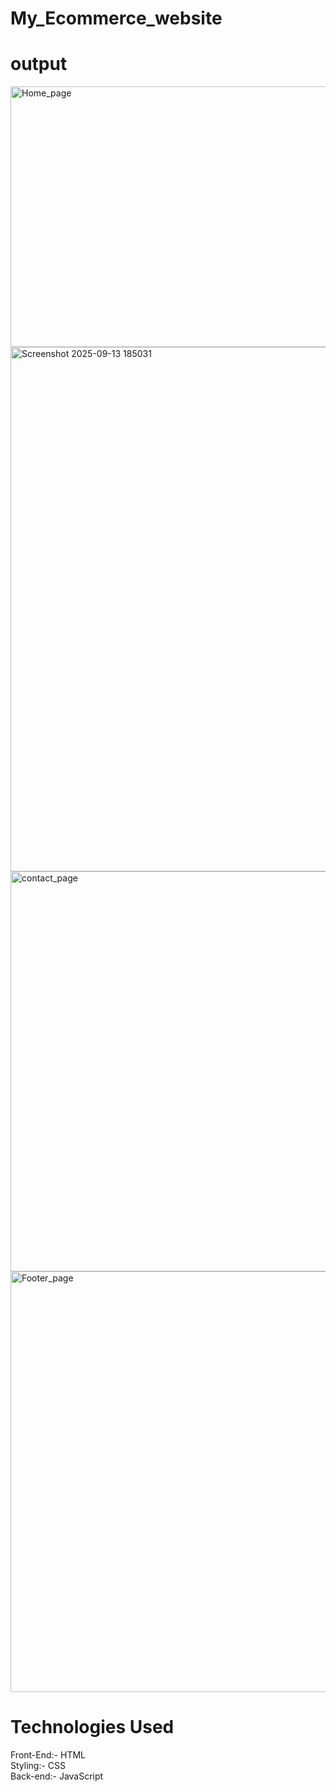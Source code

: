 # My_Ecommerce_website
# output
<img width="1008" height="417" alt="Home_page" src="https://github.com/user-attachments/assets/5657fd80-0384-41f4-9ec3-bba5be837402" />
<img width="996" height="839" alt="Screenshot 2025-09-13 185031" src="https://github.com/user-attachments/assets/e9c79966-d427-42f9-9998-5af46ae58dd0" />
<img width="1012" height="640" alt="contact_page" src="https://github.com/user-attachments/assets/c686c52f-f47e-4a34-b6a8-ec9c7a63923a" />
<img width="1138" height="673" alt="Footer_page" src="https://github.com/user-attachments/assets/93bfcfa6-1d0e-4d2b-ac6f-97b12dad7591" />

# Technologies Used
Front-End:- HTML<br>
Styling:- CSS<br>
Back-end:- JavaScript
